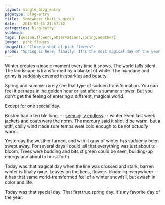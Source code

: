 ```yaml
---
layout: single_blog_entry
pagetype: blog-entry
title:  Somewhere that\'s green
date:   2015-03-03 21:57:52
categories: blog-entry
subhead:
tags: [Boston,flowers,observations,spring,weather]
image:  pink_flowers
imageAlt: "Closeup shot of pink flowers"
promo: "Spring is here, finally. It's the most magical day of the year."
---  
```


Winter creates a magic moment every time it snows. The world falls silent. The landscape is transformed by a blanket of white. The mundane and grimy is suddenly covered in sparkles and beauty.

Spring and summer rarely see that type of sudden transformation. You can feel it perhaps in the golden hour or just after a summer shower. But you don't get the feeling of entering a different, magical world.

Except for one special day.

Boston had a terrible long, -- [seemingly endless][1] -- winter. Even last week jackets and coats were the norm. The mercury said it should be warm, but a stiff, chilly wind made sure temps were cold enough to be not *actually* warm.

Yesterday the weather turned, and with it gray of winter has suddenly been swept away. For several days I could tell that everything was just about to bloom. Trees were budding and bits of green could be seen, building-up energy and about to burst forth.

Today was that magical day when the line was crossed and stark, barren winter is finally gone. Leaves on the trees, flowers blooming everywhere -- it has that same world-transformed feel of a winter snowfall, but awash in color and life.

Today was that special day. That first true spring day. It's my favorite day of the year.

[1]: http://www.davidputney.com/2015/02/frozen.html
